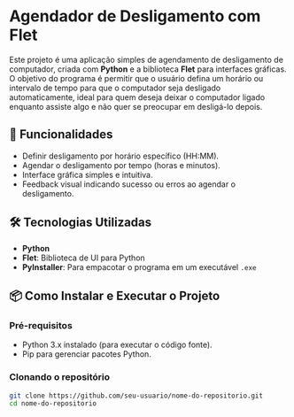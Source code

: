 # Agendador de Desligamento com Flet

Este projeto é uma aplicação simples de agendamento de desligamento de computador, criada com **Python** e a biblioteca **Flet** para interfaces gráficas. O objetivo do programa é permitir que o usuário defina um horário ou intervalo de tempo para que o computador seja desligado automaticamente, ideal para quem deseja deixar o computador ligado enquanto assiste algo e não quer se preocupar em desligá-lo depois.

## 🚀 Funcionalidades

- Definir desligamento por horário específico (HH:MM).
- Agendar o desligamento por tempo (horas e minutos).
- Interface gráfica simples e intuitiva.
- Feedback visual indicando sucesso ou erros ao agendar o desligamento.

## 🛠️ Tecnologias Utilizadas

- **Python**
- **Flet**: Biblioteca de UI para Python
- **PyInstaller**: Para empacotar o programa em um executável `.exe`

## 📦 Como Instalar e Executar o Projeto

### Pré-requisitos

- Python 3.x instalado (para executar o código fonte).
- Pip para gerenciar pacotes Python.

### Clonando o repositório

```bash
git clone https://github.com/seu-usuario/nome-do-repositorio.git
cd nome-do-repositorio
